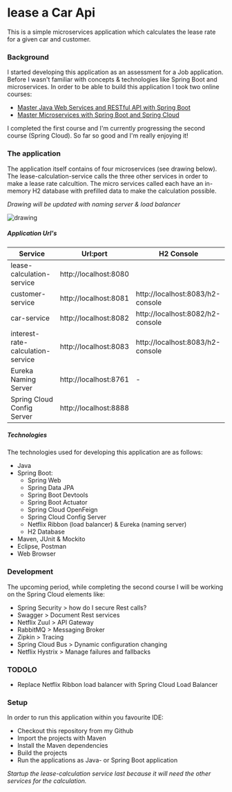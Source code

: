 # lease a Car Api

This is a  simple microservices application which calculates the lease rate for a given car and customer.

### Background
I started developing this application as an assessment for a Job application. Before I wasn't familiar with concepts & technologies like Spring Boot and microservices. In order to be able to build this application I took two online courses:

* [Master Java Web Services and RESTful API with Spring Boot](https://www.udemy.com/course/spring-web-services-tutorial/)
* [Master Microservices with Spring Boot and Spring Cloud](https://www.udemy.com/course/microservices-with-spring-boot-and-spring-cloud/)

I completed the first course and I'm currently progressing the second course (Spring Cloud). So far so good and I'm really enjoying it!

### The application
The application itself contains of four microservices (see drawing below). The lease-calculation-service calls the three other services in order to make a lease rate calcultion. The micro services called each have an in-memory H2 database with prefilled data to make the calculation possible. 

*Drawing will be updated with naming server & load balancer*

![drawing](https://github.com/hakktastic/lease-a-car-api/blob/main/Drawing.jpg) 

##### Application Url's

Service | Url:port | H2 Console
------------ | ------------- | -------------
lease-calculation-service | http://localhost:8080
customer-service | http://localhost:8081 | http://localhost:8083/h2-console
car-service | http://localhost:8082 | http://localhost:8082/h2-console
interest-rate-calculation-service | http://localhost:8083 | http://localhost:8083/h2-console
Eureka Naming Server | http://localhost:8761 | -
Spring Cloud Config Server | http://localhost:8888

##### Technologies
The technologies used for developing this application are as follows:

* Java
* Spring Boot:
  * Spring Web
  * Spring Data JPA
  * Spring Boot Devtools
  * Spring Boot Actuator
  * Spring Cloud OpenFeign
  * Spring Cloud Config Server
  * Netflix Ribbon (load balancer) & Eureka (naming server)
  * H2 Database
* Maven, JUnit & Mockito
* Eclipse, Postman
* Web Browser

### Development
The upcoming period, while completing the second course I will be working on the Spring Cloud elements like: 

* Spring Security > how do I secure Rest calls?
* Swagger > Document Rest services
* Netflix Zuul > API Gateway
* RabbitMQ > Messaging Broker
* Zipkin > Tracing
* Spring Cloud Bus > Dynamic configuration changing
* Netflix Hystrix > Manage failures and fallbacks

### TODOLO
* Replace Netflix Ribbon load balancer with Spring Cloud Load Balancer

### Setup
In order to run this application within you favourite IDE:

* Checkout this repository from my Github
* Import the projects with Maven
* Install the Maven dependencies
* Build the projects
* Run the applications as Java- or Spring Boot application 

*Startup the lease-calculation service last because it will need the other services for the calculation.*